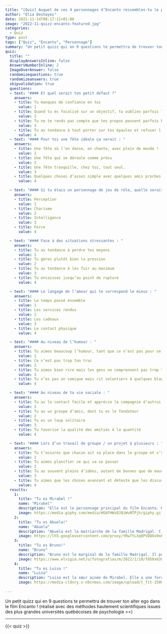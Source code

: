 ```yaml
---
title: "[Quiz] Auquel de ces 4 personnages d’Encanto ressembles-tu le plus ?"
author: "Elia Deshayes"
date: 2022-11-14T08:17:11+01:00
image: "2022-11-quizz-encanto-featured.jpg"
categories:
  - Quiz
type: post
tags: ["Quiz", "Encanto", "Personnage"]
summary: "Un petit quizz qui en 9 questions te permettra de trouver ton alter ego dans le film Encanto !"
quiz:
  title: ""
  displayAnswersInline: false
  AnswersNumberInline: 2
  ImageOverAnswer: false
  randomizequestions: true
  randomizeanswers: true
  skipvalidation: true
  questions:
  - text: "#### Et quel serait ton petit défaut ?"
    answers:
    - title: Tu manques de confiance en toi 
      value: 1
    - title: Quand tu es focalisé sur un objectif, tu oublies parfois les besoins de tes proches
      value: 2
    - title: Tu ne te rends pas compte que tes propos peuvent parfois blesser les autres
      value: 3
    - title: Tu as tendance à tout porter sur tes épaules et refuser l’aide d’autrui
      value: 4
  - text: "#### Pour toi une fête idéale ça serait : "
    answers:
    - title: Une fête où l’on danse, on chante, avec plein de monde !
      value: 1
    - title: Une fête qui se déroule comme prévu
      value: 2
    - title: Une fête tranquille, chez toi, tout seul.
      value: 3
    - title: Quelques choses d’assez simple avec quelques amis proches
      value: 4

  - text: "#### Si tu étais un personnage de jeu de rôle, quelle serait ton aptitude la plus élevée ?"
    answers:
    - title: Perception
      value: 1
    - title: Charisme 
      value: 2
    - title: Intelligence 
      value: 3
    - title: Force
      value: 4

  - text: "#### Face à des situations stressantes : "
    answers:
    - title: Tu as tendance à perdre tes moyens 
      value: 1
    - title: Tu gères plutôt bien la pression
      value: 2
    - title: Tu as tendance à les fuir au maximum
      value: 3
    - title: Tu encaisses jusqu’au point de rupture
      value: 4

  - text: "#### Le langage de l’amour qui te correspond le mieux : "
    answers:
    - title: Le temps passé ensemble 
      value: 1
    - title: Les services rendus 
      value: 2
    - title: Les cadeaux
      value: 3
    - title: Le contact physique
      value: 4

  - text: "#### Au niveau de l’humour : "
    answers:
    - title: Tu aimes beaucoup l’humour, tant que ce n’est pas pour se moquer de quelqu’un
      value: 1
    - title: Ce n’est pas trop ton truc
      value: 2
    - title: Tu aimes bien rire mais les gens ne comprennent pas trop tes blagues
      value: 3
    - title: Tu n’es pas un comique mais rit volontiers à quelques blagues
      value: 4

  - text: "#### Au niveau de ta vie sociale : "
    answers:
    - title: Tu as le contact facile et apprécie la compagnie d’autrui
      value: 1
    - title: Tu as un groupe d’amis, dont tu es le fondateur
      value: 2
    - title: Tu es un loup solitaire 
      value: 3
    - title: Tu favorise la qualité des amitiés à la quantité
      value: 4

  - text: "#### Lors d’un travail de groupe / un projet à plusieurs : "
    answers:
    - title: Tu t’assures que chacun ait sa place dans le groupe et s’y sente bien
      value: 1
    - title: Tu aimes planifier ce qui va se passer
      value: 2
    - title: Tu as souvent pleins d’idées, autant de bonnes que de mauvaises
      value: 3
    - title: Tu aimes que les choses avancent et déteste que les discussions s’éternisent
      value: 4
  results:
    1: 
      title: "Tu es Mirabel !"
      name: "Mirabel"
      description: "Elle est le personnage principal du film Encanto. Mirabel est une fille pleine de bonne humeur et d’une grande gentillesse. Elle souffre du fait qu’elle soit la seule de sa famille à ne pas posséder de pouvoir, mais va se rendre compte au fil de son aventure que ses qualités valent bien toute la magie du monde !"
      image: https://media.giphy.com/media/HG6FHWzOJQiWvNTPjh/giphy.gif
    2: 
      title: "Tu es Abuela!"
      name: "Abuela"
      description: "Abuela est la matriarche de la famille Madrigal. C’est à elle que le premier don a été confié. Elle possède une grande force de caractère et dirige sa famille avec une main de fer. Elle souhaite être digne des pouvoirs magiques qui ont été confiés aux Madrigal, et fait tout pour que sa famille se mettent au service du village. Même si au fond elle aime profondément ses proches, elle ne se rend malheureusement pas compte de la pression qu’elle leur inflige."
      image: https://lh5.googleusercontent.com/proxy/YRw7tLXq6PVDQOx0oLYMmwNOAqWwh2WmmHqZxrBck5zK32lU5DnzNNRVuQhSaCdnn2W8Z-5quxJwnA16XHpFmZLr12sl9DYMRHnZKptxPtqA4Fa01FWyPrQq8p3XGqafP2_ef8cKPIJ66YGotecXybFNMQYMT1b4oMhS=w1200-h630-p-k-no-nu
    3: 
      title: "Tu es Bruno!"
      name: "Bruno"
      description: "Bruno est le marginal de la famille Madrigal. Il possède un don qui lui permet de percevoir l’avenir, et même s’il est plein de bonnes intentions, il a parfois de la peine à utiliser ce pouvoir avec du tact. Sa plus grande force est certainement son authenticité. Loin des faux semblants et des apparences, Bruno reste fidèle à lui-même mais si ça ne plait pas à tout le monde."
      image: https://www.elvigia.net/u/fotografias/m/2022/1/10/f850x638-481223_558712_5050.jpg
    4: 
      title: "Tu es Luisa !"
      name: "Luisa"
      description: "Luisa est la sœur ainée de Mirabel. Elle a une force incroyable et la met volontiers au service d’autrui. Elle a d’ailleurs tendance a vouloir porter les problèmes de tout le monde sur ses épaules. Luisa va devoir apprendre à s’en remettre aux autres et à accepter qu’elle possède des failles comme tout le monde !"
      image: https://media-cldnry.s-nbcnews.com/image/upload/t_fit-1500w,f_auto,q_auto:best/rockcms/2022-01/luisa-encanto-doppleganger-today-main-406cd6.jpg
  
---
```


Un petit quizz qui en 9 questions te permettra de trouver ton alter ego dans le film Encanto ! (réalisé avec des méthodes hautement scientifiques issues des plus grandes universités québécoises de psychologie ><)

<hr />

{{< quiz >}}

